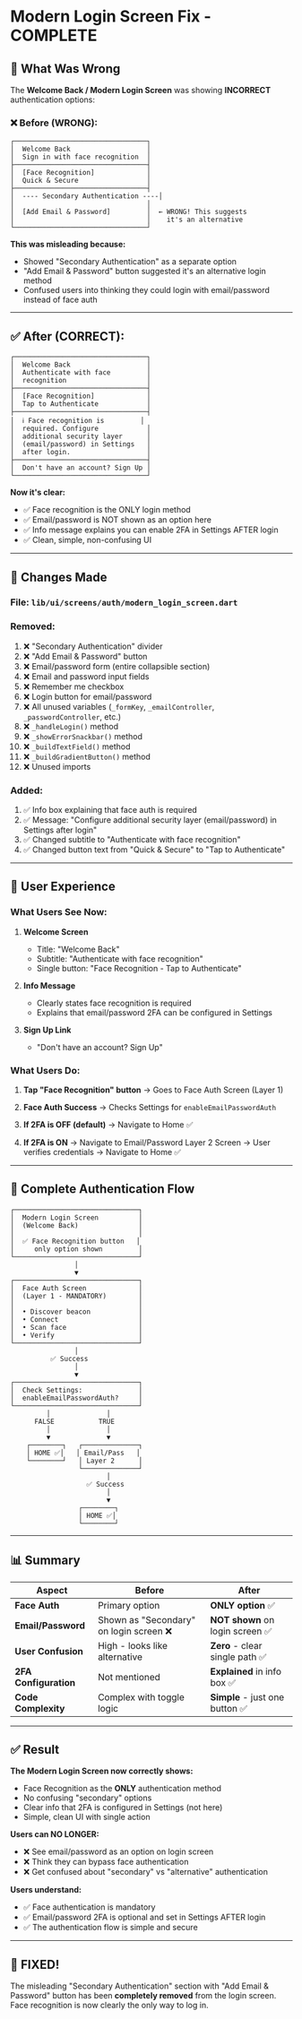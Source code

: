 # Modern Login Screen Fix - COMPLETE

## 🔧 What Was Wrong

The **Welcome Back / Modern Login Screen** was showing **INCORRECT** authentication options:

### ❌ Before (WRONG):
```
┌─────────────────────────────────┐
│  Welcome Back                   │
│  Sign in with face recognition  │
├─────────────────────────────────┤
│  [Face Recognition]             │
│  Quick & Secure                 │
├─────────────────────────────────┤
│  ---- Secondary Authentication ----│
│                                 │
│  [Add Email & Password]         │  ← WRONG! This suggests
│                                 │    it's an alternative
└─────────────────────────────────┘
```

**This was misleading because:**
- Showed "Secondary Authentication" as a separate option
- "Add Email & Password" button suggested it's an alternative login method
- Confused users into thinking they could login with email/password instead of face auth

---

## ✅ After (CORRECT):
```
┌─────────────────────────────────┐
│  Welcome Back                   │
│  Authenticate with face         │
│  recognition                    │
├─────────────────────────────────┤
│  [Face Recognition]             │
│  Tap to Authenticate            │
├─────────────────────────────────┤
│  ℹ️ Face recognition is         │
│  required. Configure            │
│  additional security layer      │
│  (email/password) in Settings   │
│  after login.                   │
├─────────────────────────────────┤
│  Don't have an account? Sign Up │
└─────────────────────────────────┘
```

**Now it's clear:**
- ✅ Face recognition is the ONLY login method
- ✅ Email/password is NOT shown as an option here
- ✅ Info message explains you can enable 2FA in Settings AFTER login
- ✅ Clean, simple, non-confusing UI

---

## 📝 Changes Made

### **File:** `lib/ui/screens/auth/modern_login_screen.dart`

### **Removed:**
1. ❌ "Secondary Authentication" divider
2. ❌ "Add Email & Password" button
3. ❌ Email/password form (entire collapsible section)
4. ❌ Email and password input fields
5. ❌ Remember me checkbox
6. ❌ Login button for email/password
7. ❌ All unused variables (`_formKey`, `_emailController`, `_passwordController`, etc.)
8. ❌ `_handleLogin()` method
9. ❌ `_showErrorSnackbar()` method
10. ❌ `_buildTextField()` method
11. ❌ `_buildGradientButton()` method
12. ❌ Unused imports

### **Added:**
1. ✅ Info box explaining that face auth is required
2. ✅ Message: "Configure additional security layer (email/password) in Settings after login"
3. ✅ Changed subtitle to "Authenticate with face recognition"
4. ✅ Changed button text from "Quick & Secure" to "Tap to Authenticate"

---

## 🎯 User Experience

### **What Users See Now:**

1. **Welcome Screen**
   - Title: "Welcome Back"
   - Subtitle: "Authenticate with face recognition"
   - Single button: "Face Recognition - Tap to Authenticate"

2. **Info Message**
   - Clearly states face recognition is required
   - Explains that email/password 2FA can be configured in Settings

3. **Sign Up Link**
   - "Don't have an account? Sign Up"

### **What Users Do:**

1. **Tap "Face Recognition" button**
   → Goes to Face Auth Screen (Layer 1)

2. **Face Auth Success**
   → Checks Settings for `enableEmailPasswordAuth`
   
3. **If 2FA is OFF (default)**
   → Navigate to Home ✅

4. **If 2FA is ON**
   → Navigate to Email/Password Layer 2 Screen
   → User verifies credentials
   → Navigate to Home ✅

---

## 🔐 Complete Authentication Flow

```
┌───────────────────────────────┐
│  Modern Login Screen          │
│  (Welcome Back)               │
│                               │
│  ✅ Face Recognition button   │
│     only option shown         │
└───────────────────────────────┘
                │
                ▼
┌───────────────────────────────┐
│  Face Auth Screen             │
│  (Layer 1 - MANDATORY)        │
│                               │
│  • Discover beacon            │
│  • Connect                    │
│  • Scan face                  │
│  • Verify                     │
└───────────────────────────────┘
                │
          ✅ Success
                │
                ▼
┌───────────────────────────────┐
│  Check Settings:              │
│  enableEmailPasswordAuth?     │
└───────────────────────────────┘
         │              │
      FALSE           TRUE
         │              │
         ▼              ▼
    ┌────────┐   ┌──────────────┐
    │ HOME ✅│   │ Email/Pass   │
    └────────┘   │ Layer 2      │
                 └──────────────┘
                        │
                   ✅ Success
                        │
                        ▼
                 ┌────────┐
                 │ HOME ✅│
                 └────────┘
```

---

## 📊 Summary

| Aspect | Before | After |
|--------|--------|-------|
| **Face Auth** | Primary option | **ONLY option** ✅ |
| **Email/Password** | Shown as "Secondary" on login screen ❌ | **NOT shown** on login screen ✅ |
| **User Confusion** | High - looks like alternative | **Zero** - clear single path ✅ |
| **2FA Configuration** | Not mentioned | **Explained** in info box ✅ |
| **Code Complexity** | Complex with toggle logic | **Simple** - just one button ✅ |

---

## ✅ Result

**The Modern Login Screen now correctly shows:**
- Face Recognition as the **ONLY** authentication method
- No confusing "secondary" options
- Clear info that 2FA is configured in Settings (not here)
- Simple, clean UI with single action

**Users can NO LONGER:**
- ❌ See email/password as an option on login screen
- ❌ Think they can bypass face authentication
- ❌ Get confused about "secondary" vs "alternative" authentication

**Users understand:**
- ✅ Face authentication is mandatory
- ✅ Email/password 2FA is optional and set in Settings AFTER login
- ✅ The authentication flow is simple and secure

---

## 🎉 FIXED!

The misleading "Secondary Authentication" section with "Add Email & Password" button has been **completely removed** from the login screen. Face recognition is now clearly the only way to log in.
